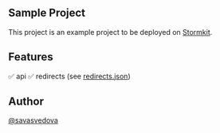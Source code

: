 ## Sample Project

This project is an example project to be deployed on [Stormkit](https://www.stormkit.io). 

## Features

✅ api
✅ redirects (see [redirects.json](./redirects.json))

## Author

[@savasvedova](https://x.com/savasvedova)